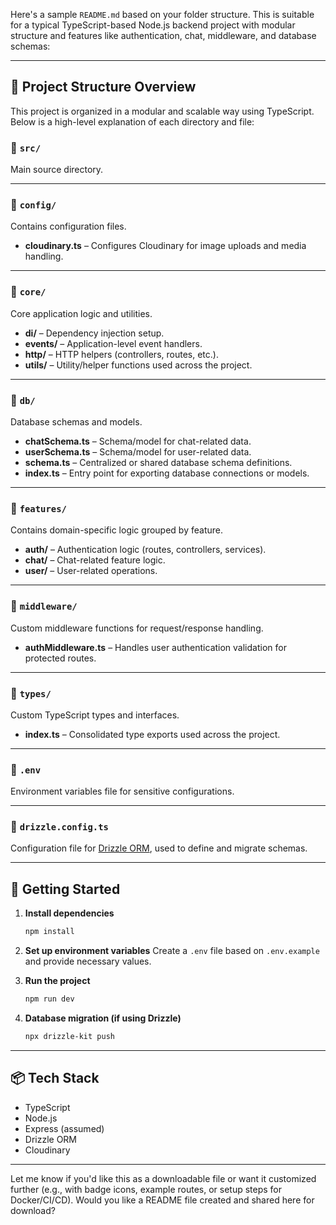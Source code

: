 Here's a sample `README.md` based on your folder structure. This is suitable for a typical TypeScript-based Node.js backend project with modular structure and features like authentication, chat, middleware, and database schemas:

---

## 📁 Project Structure Overview

This project is organized in a modular and scalable way using TypeScript. Below is a high-level explanation of each directory and file:

### 📂 `src/`

Main source directory.

---

### 📁 `config/`

Contains configuration files.

- **cloudinary.ts** – Configures Cloudinary for image uploads and media handling.

---

### 📁 `core/`

Core application logic and utilities.

- **di/** – Dependency injection setup.
- **events/** – Application-level event handlers.
- **http/** – HTTP helpers (controllers, routes, etc.).
- **utils/** – Utility/helper functions used across the project.

---

### 📁 `db/`

Database schemas and models.

- **chatSchema.ts** – Schema/model for chat-related data.
- **userSchema.ts** – Schema/model for user-related data.
- **schema.ts** – Centralized or shared database schema definitions.
- **index.ts** – Entry point for exporting database connections or models.

---

### 📁 `features/`

Contains domain-specific logic grouped by feature.

- **auth/** – Authentication logic (routes, controllers, services).
- **chat/** – Chat-related feature logic.
- **user/** – User-related operations.

---

### 📁 `middleware/`

Custom middleware functions for request/response handling.

- **authMiddleware.ts** – Handles user authentication validation for protected routes.

---

### 📁 `types/`

Custom TypeScript types and interfaces.

- **index.ts** – Consolidated type exports used across the project.

---

### 📄 `.env`

Environment variables file for sensitive configurations.

---

### 📄 `drizzle.config.ts`

Configuration file for [Drizzle ORM](https://orm.drizzle.team/), used to define and migrate schemas.

---

## 🚀 Getting Started

1. **Install dependencies**

   ```bash
   npm install
   ```

2. **Set up environment variables**
   Create a `.env` file based on `.env.example` and provide necessary values.

3. **Run the project**

   ```bash
   npm run dev
   ```

4. **Database migration (if using Drizzle)**

   ```bash
   npx drizzle-kit push
   ```

---

## 📦 Tech Stack

- TypeScript
- Node.js
- Express (assumed)
- Drizzle ORM
- Cloudinary

---

Let me know if you'd like this as a downloadable file or want it customized further (e.g., with badge icons, example routes, or setup steps for Docker/CI/CD). Would you like a README file created and shared here for download?
